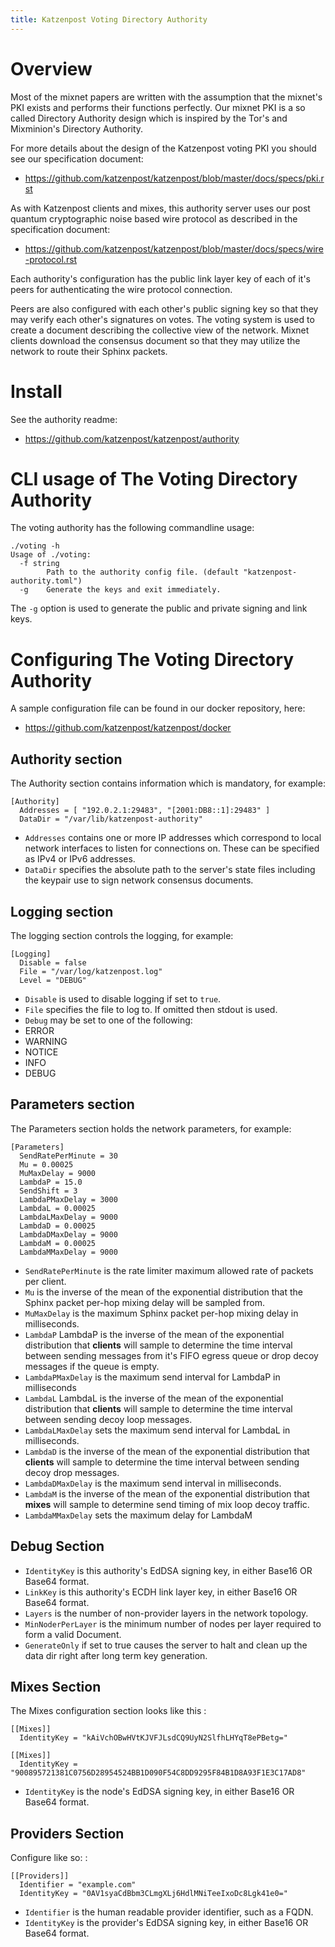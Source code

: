 ```yaml
---
title: Katzenpost Voting Directory Authority
---
```


# Overview

Most of the mixnet papers are written with the assumption that the
mixnet\'s PKI exists and performs their functions perfectly. Our mixnet
PKI is a so called Directory Authority design which is inspired by the
Tor\'s and Mixminion\'s Directory Authority.

For more details about the design of the Katzenpost voting PKI you
should see our specification document:

-   <https://github.com/katzenpost/katzenpost/blob/master/docs/specs/pki.rst>

As with Katzenpost clients and mixes, this authority server uses our
post quantum cryptographic noise based wire protocol as described in the
specification document:

-   <https://github.com/katzenpost/katzenpost/blob/master/docs/specs/wire-protocol.rst>

Each authority\'s configuration has the public link layer key of each of
it\'s peers for authenticating the wire protocol connection.

Peers are also configured with each other\'s public signing key so that
they may verify each other\'s signatures on votes. The voting system is
used to create a document describing the collective view of the network.
Mixnet clients download the consensus document so that they may utilize
the network to route their Sphinx packets.

# Install

See the authority readme:

-   <https://github.com/katzenpost/katzenpost/authority>

# CLI usage of The Voting Directory Authority

The voting authority has the following commandline usage:

    ./voting -h
    Usage of ./voting:
      -f string
            Path to the authority config file. (default "katzenpost-authority.toml")
      -g    Generate the keys and exit immediately.

The `-g` option is used to generate the public and private signing and
link keys.

# Configuring The Voting Directory Authority

A sample configuration file can be found in our docker repository, here:

-   <https://github.com/katzenpost/katzenpost/docker>

## Authority section

The Authority section contains information which is mandatory, for
example:

    [Authority]
      Addresses = [ "192.0.2.1:29483", "[2001:DB8::1]:29483" ]
      DataDir = "/var/lib/katzenpost-authority"

-   `Addresses` contains one or more IP addresses which correspond to
    local network interfaces to listen for connections on. These can be
    specified as IPv4 or IPv6 addresses.
-   `DataDir` specifies the absolute path to the server\'s state files
    including the keypair use to sign network consensus documents.

## Logging section

The logging section controls the logging, for example:

    [Logging]
      Disable = false
      File = "/var/log/katzenpost.log"
      Level = "DEBUG"

-   `Disable` is used to disable logging if set to `true`.
-   `File` specifies the file to log to. If omitted then stdout is used.
-   `Debug` may be set to one of the following:
-   ERROR
-   WARNING
-   NOTICE
-   INFO
-   DEBUG

## Parameters section

The Parameters section holds the network parameters, for example:

    [Parameters]
      SendRatePerMinute = 30
      Mu = 0.00025
      MuMaxDelay = 9000
      LambdaP = 15.0
      SendShift = 3
      LambdaPMaxDelay = 3000
      LambdaL = 0.00025
      LambdaLMaxDelay = 9000
      LambdaD = 0.00025
      LambdaDMaxDelay = 9000
      LambdaM = 0.00025
      LambdaMMaxDelay = 9000

-   `SendRatePerMinute` is the rate limiter maximum allowed rate of
    packets per client.
-   `Mu` is the inverse of the mean of the exponential distribution that
    the Sphinx packet per-hop mixing delay will be sampled from.
-   `MuMaxDelay` is the maximum Sphinx packet per-hop mixing delay in
    milliseconds.
-   `LambdaP` LambdaP is the inverse of the mean of the exponential
    distribution that **clients** will sample to determine the time
    interval between sending messages from it\'s FIFO egress queue or
    drop decoy messages if the queue is empty.
-   `LambdaPMaxDelay` is the maximum send interval for LambdaP in
    milliseconds
-   `LambdaL` LambdaL is the inverse of the mean of the exponential
    distribution that **clients** will sample to determine the time
    interval between sending decoy loop messages.
-   `LambdaLMaxDelay` sets the maximum send interval for LambdaL in
    milliseconds.
-   `LambdaD` is the inverse of the mean of the exponential distribution
    that **clients** will sample to determine the time interval between
    sending decoy drop messages.
-   `LambdaDMaxDelay` is the maximum send interval in milliseconds.
-   `LambdaM` is the inverse of the mean of the exponential distribution
    that **mixes** will sample to determine send timing of mix loop
    decoy traffic.
-   `LambdaMMaxDelay` sets the maximum delay for LambdaM

## Debug Section

-   `IdentityKey` is this authority\'s EdDSA signing key, in either
    Base16 OR Base64 format.
-   `LinkKey` is this authority\'s ECDH link layer key, in either Base16
    OR Base64 format.
-   `Layers` is the number of non-provider layers in the network
    topology.
-   `MinNoderPerLayer` is the minimum number of nodes per layer required
    to form a valid Document.
-   `GenerateOnly` if set to true causes the server to halt and clean up
    the data dir right after long term key generation.

## Mixes Section

The Mixes configuration section looks like this :

    [[Mixes]]
      IdentityKey = "kAiVchOBwHVtKJVFJLsdCQ9UyN2SlfhLHYqT8ePBetg="

    [[Mixes]]
      IdentityKey = "900895721381C0756D28954524BB1D090F54C8DD9295F84B1D8A93F1E3C17AD8"

-   `IdentityKey` is the node\'s EdDSA signing key, in either Base16 OR
    Base64 format.

## Providers Section

Configure like so: :

    [[Providers]]
      Identifier = "example.com"
      IdentityKey = "0AV1syaCdBbm3CLmgXLj6HdlMNiTeeIxoDc8Lgk41e0="

-   `Identifier` is the human readable provider identifier, such as a
    FQDN.
-   `IdentityKey` is the provider\'s EdDSA signing key, in either Base16
    OR Base64 format.
